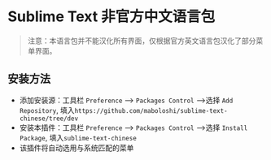 # Sublime Text 非官方中文语言包
> 注意：本语言包并不能汉化所有界面，仅根据官方英文语言包汉化了部分菜单界面。

## 安装方法

- 添加安装源：工具栏 `Preference` --> `Packages Control` -->选择 `Add Repository`, 填入`https://github.com/maboloshi/sublime-text-chinese/tree/dev`
- 安装本插件：工具栏 `Preference` --> `Packages Control` -->选择 `Install Package`, 填入`sublime-text-chinese`
- 该插件将自动选用与系统匹配的菜单
